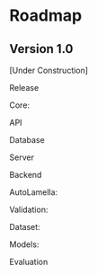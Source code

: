 # Roadmap

## Version 1.0

[Under Construction]

Release

Core:

API

Database

Server

Backend

AutoLamella:

Validation:

Dataset:

Models:

Evaluation

